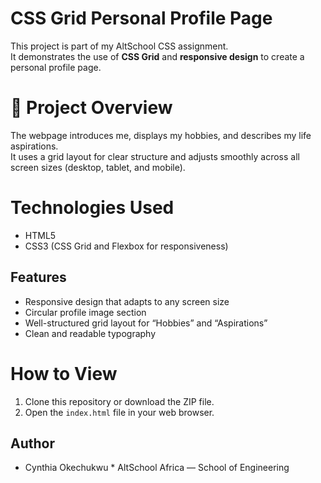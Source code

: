 # CSS Grid Personal Profile Page

This project is part of my AltSchool CSS assignment.  
It demonstrates the use of **CSS Grid** and **responsive design** to create a personal profile page.

# 📘 Project Overview
The webpage introduces me, displays my hobbies, and describes my life aspirations.  
It uses a grid layout for clear structure and adjusts smoothly across all screen sizes (desktop, tablet, and mobile).

# Technologies Used
- HTML5  
- CSS3 (CSS Grid and Flexbox for responsiveness)

## Features
- Responsive design that adapts to any screen size  
- Circular profile image section  
- Well-structured grid layout for “Hobbies” and “Aspirations”  
- Clean and readable typography

# How to View
1. Clone this repository or download the ZIP file.
2. Open the `index.html` file in your web browser.

##  Author
* Cynthia Okechukwu *
AltSchool Africa — School of Engineering
